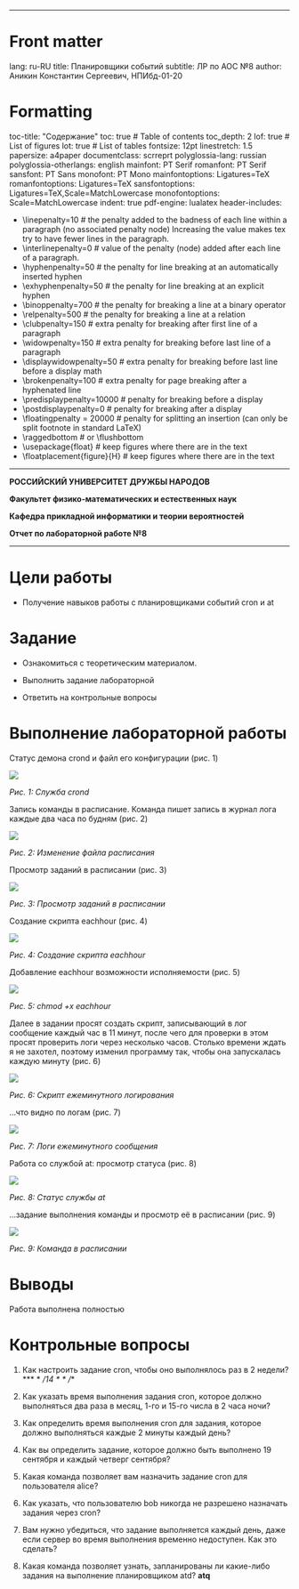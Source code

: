 
---
# Front matter
lang: ru-RU
title: Планировщики событий
subtitle: ЛР по АОС №8
author: Аникин Константин Сергеевич, НПИбд-01-20

# Formatting
toc-title: "Содержание"
toc: true # Table of contents
toc_depth: 2
lof: true # List of figures
lot: true # List of tables
fontsize: 12pt
linestretch: 1.5
papersize: a4paper
documentclass: scrreprt
polyglossia-lang: russian
polyglossia-otherlangs: english
mainfont: PT Serif
romanfont: PT Serif
sansfont: PT Sans
monofont: PT Mono
mainfontoptions: Ligatures=TeX
romanfontoptions: Ligatures=TeX
sansfontoptions: Ligatures=TeX,Scale=MatchLowercase
monofontoptions: Scale=MatchLowercase
indent: true
pdf-engine: lualatex
header-includes:
  - \linepenalty=10 # the penalty added to the badness of each line within a paragraph (no associated penalty node) Increasing the value makes tex try to have fewer lines in the paragraph.
  - \interlinepenalty=0 # value of the penalty (node) added after each line of a paragraph.
  - \hyphenpenalty=50 # the penalty for line breaking at an automatically inserted hyphen
  - \exhyphenpenalty=50 # the penalty for line breaking at an explicit hyphen
  - \binoppenalty=700 # the penalty for breaking a line at a binary operator
  - \relpenalty=500 # the penalty for breaking a line at a relation
  - \clubpenalty=150 # extra penalty for breaking after first line of a paragraph
  - \widowpenalty=150 # extra penalty for breaking before last line of a paragraph
  - \displaywidowpenalty=50 # extra penalty for breaking before last line before a display math
  - \brokenpenalty=100 # extra penalty for page breaking after a hyphenated line
  - \predisplaypenalty=10000 # penalty for breaking before a display
  - \postdisplaypenalty=0 # penalty for breaking after a display
  - \floatingpenalty = 20000 # penalty for splitting an insertion (can only be split footnote in standard LaTeX)
  - \raggedbottom # or \flushbottom
  - \usepackage{float} # keep figures where there are in the text
  - \floatplacement{figure}{H} # keep figures where there are in the text
---

**РОССИЙСКИЙ УНИВЕРСИТЕТ ДРУЖБЫ НАРОДОВ**

**Факультет физико-математических и естественных наук**

**Кафедра прикладной информатики и теории вероятностей**

**Отчет по лабораторной работе №8**

---

# Цели работы

- Получение навыков работы с планировщиками событий cron и at

# Задание

- Ознакомиться с теоретическим материалом.

- Выполнить задание лабораторной

- Ответить на контрольные вопросы

# Выполнение лабораторной работы

Статус демона crond и файл его конфигурации (рис. 1)

![](https://raw.githubusercontent.com/RituLiot/aos/main/LW8/1.png)

*Рис. 1: Служба crond*

Запись команды в расписание. Команда пишет запись в журнал лога каждые два часа по будням (рис. 2)

![](https://raw.githubusercontent.com/RituLiot/aos/main/LW8/2.png)

*Рис. 2: Изменение файла расписания*

Просмотр заданий в расписании (рис. 3)

![](https://raw.githubusercontent.com/RituLiot/aos/main/LW8/3.png)

*Рис. 3: Просмотр заданий в расписании*

Создание скрипта eachhour (рис. 4)

![](https://raw.githubusercontent.com/RituLiot/aos/main/LW8/4.png)

*Рис. 4: Создание скрипта eachhour*

Добавление eachhour возможности исполняемости (рис. 5)

![](https://raw.githubusercontent.com/RituLiot/aos/main/LW8/5.png)

*Рис. 5: chmod +x eachhour*

Далее в задании просят создать скрипт, записывающий в лог сообщение каждый час в 11 минут, после чего для проверки в этом просят проверить логи через несколько часов. Столько времени ждать я не захотел, поэтому изменил программу так, чтобы она запускалась каждую минуту (рис. 6)

![](https://raw.githubusercontent.com/RituLiot/aos/main/LW8/9.png)

*Рис. 6: Скрипт ежеминутного логирования*

...что видно по логам (рис. 7)

![](https://raw.githubusercontent.com/RituLiot/aos/main/LW8/10.png)

*Рис. 7: Логи ежеминутного сообщения*

Работа со службой at: просмотр статуса (рис. 8)

![](https://raw.githubusercontent.com/RituLiot/aos/main/LW8/7.png)

*Рис. 8: Статус службы at*

...задание выполнения команды и просмотр её в расписании (рис. 9)

![](https://raw.githubusercontent.com/RituLiot/aos/main/LW8/8.png)

*Рис. 9: Команда в расписании*

# Выводы

Работа выполнена полностью

# Контрольные вопросы

1. Как настроить задание cron, чтобы оно выполнялось раз в 2 недели? *** * */14 * * /**

2. Как указать время выполнения задания cron, которое должно выполняться два раза в месяц, 1-го и 15-го числа в 2 часа ночи?

3. Как определить время выполнения cron для задания, которое должно выполняться каждые 2 минуты каждый день?

4. Как вы определить задание, которое должно быть выполнено 19 сентября и каждый четверг сентября?

5. Какая команда позволяет вам назначить задание cron для пользователя alice?

6. Как указать, что пользователю bob никогда не разрешено назначать задания через cron?

7. Вам нужно убедиться, что задание выполняется каждый день, даже если сервер во время выполнения временно недоступен. Как это сделать?

8. Какая команда позволяет узнать, запланированы ли какие-либо задания на выполнение планировщиком atd? **atq**
